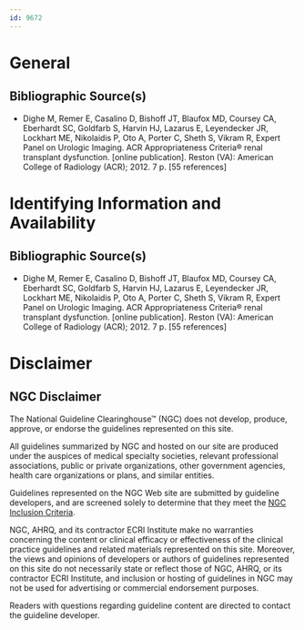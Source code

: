 ```yaml
---
id: 9672
---
```


# General

## Bibliographic Source(s)

- Dighe M, Remer E, Casalino D, Bishoff JT, Blaufox MD, Coursey CA, Eberhardt SC, Goldfarb S, Harvin HJ, Lazarus E, Leyendecker JR, Lockhart ME, Nikolaidis P, Oto A, Porter C, Sheth S, Vikram R, Expert Panel on Urologic Imaging. ACR Appropriateness Criteria® renal transplant dysfunction. [online publication]. Reston (VA): American College of Radiology (ACR); 2012. 7 p. [55 references]

# Identifying Information and Availability

## Bibliographic Source(s)

- Dighe M, Remer E, Casalino D, Bishoff JT, Blaufox MD, Coursey CA, Eberhardt SC, Goldfarb S, Harvin HJ, Lazarus E, Leyendecker JR, Lockhart ME, Nikolaidis P, Oto A, Porter C, Sheth S, Vikram R, Expert Panel on Urologic Imaging. ACR Appropriateness Criteria® renal transplant dysfunction. [online publication]. Reston (VA): American College of Radiology (ACR); 2012. 7 p. [55 references]

# Disclaimer

## NGC Disclaimer

The National Guideline Clearinghouse™ (NGC) does not develop, produce, approve, or endorse the guidelines represented on this site.

All guidelines summarized by NGC and hosted on our site are produced under the auspices of medical specialty societies, relevant professional associations, public or private organizations, other government agencies, health care organizations or plans, and similar entities.

Guidelines represented on the NGC Web site are submitted by guideline developers, and are screened solely to determine that they meet the [NGC Inclusion Criteria](/help-and-about/summaries/inclusion-criteria).

NGC, AHRQ, and its contractor ECRI Institute make no warranties concerning the content or clinical efficacy or effectiveness of the clinical practice guidelines and related materials represented on this site. Moreover, the views and opinions of developers or authors of guidelines represented on this site do not necessarily state or reflect those of NGC, AHRQ, or its contractor ECRI Institute, and inclusion or hosting of guidelines in NGC may not be used for advertising or commercial endorsement purposes.

Readers with questions regarding guideline content are directed to contact the guideline developer.

